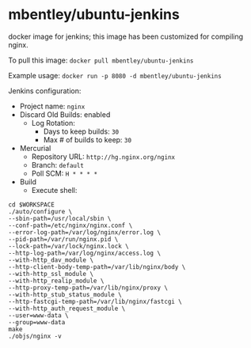 mbentley/ubuntu-jenkins
==================

docker image for jenkins; this image has been customized for compiling nginx.

To pull this image:
`docker pull mbentley/ubuntu-jenkins`

Example usage:
`docker run -p 8080 -d mbentley/ubuntu-jenkins`


Jenkins configuration:
* Project name: `nginx`
* Discard Old Builds: enabled
  * Log Rotation:
     * Days to keep builds: `30`
     * Max # of builds to keep: `30` 
* Mercurial
  * Repository URL: `http://hg.nginx.org/nginx`
  * Branch: `default`
  * Poll SCM: `H * * * *`
* Build
  * Execute shell:

```
cd $WORKSPACE
./auto/configure \
--sbin-path=/usr/local/sbin \
--conf-path=/etc/nginx/nginx.conf \
--error-log-path=/var/log/nginx/error.log \
--pid-path=/var/run/nginx.pid \
--lock-path=/var/lock/nginx.lock \
--http-log-path=/var/log/nginx/access.log \
--with-http_dav_module \
--http-client-body-temp-path=/var/lib/nginx/body \
--with-http_ssl_module \
--with-http_realip_module \
--http-proxy-temp-path=/var/lib/nginx/proxy \
--with-http_stub_status_module \
--http-fastcgi-temp-path=/var/lib/nginx/fastcgi \
--with-http_auth_request_module \
--user=www-data \
--group=www-data
make
./objs/nginx -v
```
